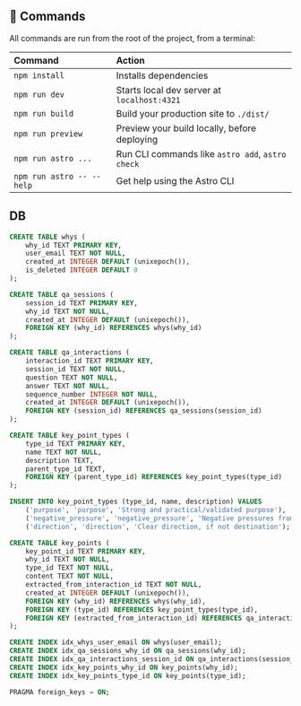 ## 🧞 Commands

All commands are run from the root of the project, from a terminal:

| Command                   | Action                                           |
| :------------------------ | :----------------------------------------------- |
| `npm install`             | Installs dependencies                            |
| `npm run dev`             | Starts local dev server at `localhost:4321`      |
| `npm run build`           | Build your production site to `./dist/`          |
| `npm run preview`         | Preview your build locally, before deploying     |
| `npm run astro ...`       | Run CLI commands like `astro add`, `astro check` |
| `npm run astro -- --help` | Get help using the Astro CLI                     |

## DB 
```sql
CREATE TABLE whys (
    why_id TEXT PRIMARY KEY,
    user_email TEXT NOT NULL,
    created_at INTEGER DEFAULT (unixepoch()),
    is_deleted INTEGER DEFAULT 0
);

CREATE TABLE qa_sessions (
    session_id TEXT PRIMARY KEY,
    why_id TEXT NOT NULL,
    created_at INTEGER DEFAULT (unixepoch()),
    FOREIGN KEY (why_id) REFERENCES whys(why_id)
);

CREATE TABLE qa_interactions (
    interaction_id TEXT PRIMARY KEY,
    session_id TEXT NOT NULL,
    question TEXT NOT NULL,
    answer TEXT NOT NULL,
    sequence_number INTEGER NOT NULL,
    created_at INTEGER DEFAULT (unixepoch()),
    FOREIGN KEY (session_id) REFERENCES qa_sessions(session_id)
);

CREATE TABLE key_point_types (
    type_id TEXT PRIMARY KEY,
    name TEXT NOT NULL,
    description TEXT,
    parent_type_id TEXT,
    FOREIGN KEY (parent_type_id) REFERENCES key_point_types(type_id)
);

INSERT INTO key_point_types (type_id, name, description) VALUES 
    ('purpose', 'purpose', 'Strong and practical/validated purpose'),
    ('negative_pressure', 'negative_pressure', 'Negative pressures from non-existence'),
    ('direction', 'direction', 'Clear direction, if not destination');

CREATE TABLE key_points (
    key_point_id TEXT PRIMARY KEY,
    why_id TEXT NOT NULL,
    type_id TEXT NOT NULL,
    content TEXT NOT NULL,
    extracted_from_interaction_id TEXT NOT NULL,
    created_at INTEGER DEFAULT (unixepoch()),
    FOREIGN KEY (why_id) REFERENCES whys(why_id),
    FOREIGN KEY (type_id) REFERENCES key_point_types(type_id),
    FOREIGN KEY (extracted_from_interaction_id) REFERENCES qa_interactions(interaction_id)
);

CREATE INDEX idx_whys_user_email ON whys(user_email);
CREATE INDEX idx_qa_sessions_why_id ON qa_sessions(why_id);
CREATE INDEX idx_qa_interactions_session_id ON qa_interactions(session_id);
CREATE INDEX idx_key_points_why_id ON key_points(why_id);
CREATE INDEX idx_key_points_type_id ON key_points(type_id);

PRAGMA foreign_keys = ON;
```
